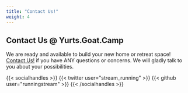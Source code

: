 ```yaml
---
title: "Contact Us!"
weight: 4
---
```


## Contact Us @ Yurts.Goat.Camp

We are ready and available to build your new home or retreat space! [Contact Us!](mailto:segg@tuta.io) if you have ANY questions or concerns. We will gladly talk to you about your possibilities.

{{< socialhandles >}}
    {{< twitter user="stream_running" >}}
    {{< github user="runningstream" >}}
{{< /socialhandles >}}
